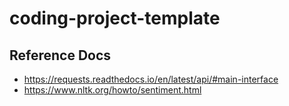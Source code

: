 # coding-project-template

## Reference Docs
* https://requests.readthedocs.io/en/latest/api/#main-interface
* https://www.nltk.org/howto/sentiment.html